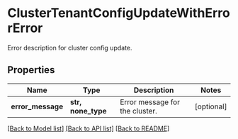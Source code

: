 # ClusterTenantConfigUpdateWithErrorError

Error description for cluster config update.

## Properties
Name | Type | Description | Notes
------------ | ------------- | ------------- | -------------
**error_message** | **str, none_type** | Error message for the cluster. | [optional] 

[[Back to Model list]](../README.md#documentation-for-models) [[Back to API list]](../README.md#documentation-for-api-endpoints) [[Back to README]](../README.md)


